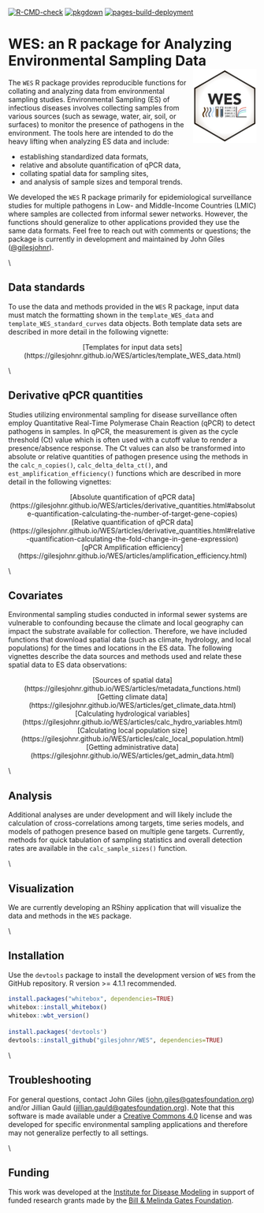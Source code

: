 <!-- badges: start -->
[![R-CMD-check](https://github.com/gilesjohnr/WES/actions/workflows/R-CMD-check.yaml/badge.svg)](https://github.com/gilesjohnr/WES/actions/workflows/R-CMD-check.yaml)
[![pkgdown](https://github.com/gilesjohnr/WES/actions/workflows/pkgdown.yaml/badge.svg)](https://github.com/gilesjohnr/WES/actions/workflows/pkgdown.yaml)
[![pages-build-deployment](https://github.com/gilesjohnr/WES/actions/workflows/pages/pages-build-deployment/badge.svg)](https://github.com/gilesjohnr/WES/actions/workflows/pages/pages-build-deployment)
<!-- badges: end -->

# **WES**: an R package for Analyzing Environmental Sampling Data <img src="man/figures/logo.png" align="right" height="150" alt="" />

The `WES` R package provides reproducible functions for collating and analyzing data from environmental sampling studies. Environmental Sampling (ES) of infectious diseases involves collecting samples from various sources (such as sewage, water, air, soil, or surfaces) to monitor the presence of pathogens in the environment. The tools here are intended to do the heavy lifting when analyzing ES data and include:

  * establishing standardized data formats,
  * relative and absolute quantification of qPCR data,
  * collating spatial data for sampling sites,
  * and analysis of sample sizes and temporal trends.

We developed the `WES` R package primarily for epidemiological surveillance studies for multiple pathogens in Low- and Middle-Income Countries (LMIC) where samples are collected from informal sewer networks. However, the functions should generalize to other applications provided they use the same data formats. Feel free to reach out with comments or questions; the package is currently in development and maintained by John Giles ([@gilesjohnr](https://github.com/gilesjohnr)).

\

## Data standards

To use the data and methods provided in the `WES` R package, input data must match the formatting shown in the `template_WES_data` and `template_WES_standard_curves` data objects. Both template data sets are described in more detail in the following vignette:

<center>[Templates for input data sets](https://gilesjohnr.github.io/WES/articles/template_WES_data.html)</center>

\

## Derivative qPCR quantities

Studies utilizing environmental sampling for disease surveillance often employ Quantitative Real-Time Polymerase Chain Reaction (qPCR) to detect pathogens in samples. In qPCR, the measurement is given as the cycle threshold (Ct) value which is often used with a cutoff value to render a presence/absence response. The Ct values can also be transformed into absolute or relative quantities of pathogen presence using the methods in the `calc_n_copies()`, `calc_delta_delta_ct()`, and `est_amplification_efficiency()` functions which are described in more detail in the following vignettes:

<center>[Absolute quantification of qPCR data](https://gilesjohnr.github.io/WES/articles/derivative_quantities.html#absolute-quantification-calculating-the-number-of-target-gene-copies)</center>

<center>[Relative quantification of qPCR data](https://gilesjohnr.github.io/WES/articles/derivative_quantities.html#relative-quantification-calculating-the-fold-change-in-gene-expression)</center>

<center>[qPCR Amplification efficiency](https://gilesjohnr.github.io/WES/articles/amplification_efficiency.html)</center>

\

## Covariates

Environmental sampling studies conducted in informal sewer systems are vulnerable to confounding because the climate and local geography can impact the substrate available for collection. Therefore, we have included functions that download spatial data (such as climate, hydrology, and local populations) for the times and locations in the ES data. The following vignettes describe the data sources and methods used and relate these spatial data to ES data observations:

<center>[Sources of spatial data](https://gilesjohnr.github.io/WES/articles/metadata_functions.html)</center>

<center>[Getting climate data](https://gilesjohnr.github.io/WES/articles/get_climate_data.html)</center>

<center>[Calculating hydrological variables](https://gilesjohnr.github.io/WES/articles/calc_hydro_variables.html)</center>

<center>[Calculating local population size](https://gilesjohnr.github.io/WES/articles/calc_local_population.html)</center>

<center>[Getting administrative data](https://gilesjohnr.github.io/WES/articles/get_admin_data.html)</center>
  
\
  
## Analysis

Additional analyses are under development and will likely include the calculation of cross-correlations among targets, time series models, and models of pathogen presence based on multiple gene targets. Currently, methods for quick tabulation of sampling statistics and overall detection rates are available in the `calc_sample_sizes()` function.

\

## Visualization

We are currently developing an RShiny application that will visualize the data and methods in the `WES` package.

\

## Installation

Use the `devtools` package to install the development version of `WES` from the GitHub repository. R version >= 4.1.1 recommended.
```r
install.packages("whitebox", dependencies=TRUE)
whitebox::install_whitebox()
whitebox::wbt_version()

install.packages('devtools')
devtools::install_github("gilesjohnr/WES", dependencies=TRUE)
```

\

## Troubleshooting

For general questions, contact John Giles (john.giles@gatesfoundation.org) and/or Jillian Gauld (jillian.gauld@gatesfoundation.org). Note that this software is made available under a [Creative Commons 4.0](https://creativecommons.org/licenses/by/4.0/) license and was developed for specific environmental sampling applications and therefore may not generalize perfectly to all settings.

\

## Funding

This work was developed at the [Institute for Disease Modeling](https://www.idmod.org/) in support of funded research grants made by the [Bill \& Melinda Gates Foundation](https://www.gatesfoundation.org/).
